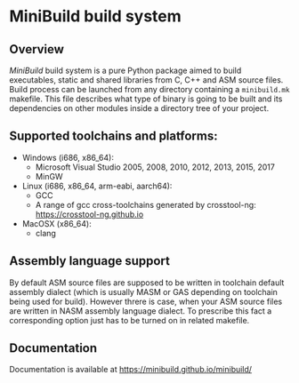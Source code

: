 # MiniBuild build system
## Overview
_MiniBuild_ build system is a pure Python package aimed to build executables, static and shared libraries from C, C++ and ASM source files. Build process can be launched from any directory containing a `minibuild.mk` makefile. This file describes what type of binary is going to be built and its dependencies on other modules inside a directory tree of your project.
  
## Supported toolchains and platforms:
* Windows (i686, x86_64):
  - Microsoft Visual Studio 2005, 2008, 2010, 2012, 2013, 2015, 2017
  - MinGW
* Linux (i686, x86_64, arm-eabi, aarch64):
  - GCC
  - A range of gcc cross-toolchains generated by crosstool-ng: https://crosstool-ng.github.io
* MacOSX (x86_64):
  - clang
  
## Assembly language support
By default ASM source files are supposed to be written in toolchain default assembly dialect (which is usually MASM or GAS depending on toolchain being used for build). However threre is case, when your ASM source files are written in NASM assembly language dialect. To prescribe this fact a corresponding option just has to be turned on in related makefile.

## Documentation
Documentation is available at https://minibuild.github.io/minibuild/
